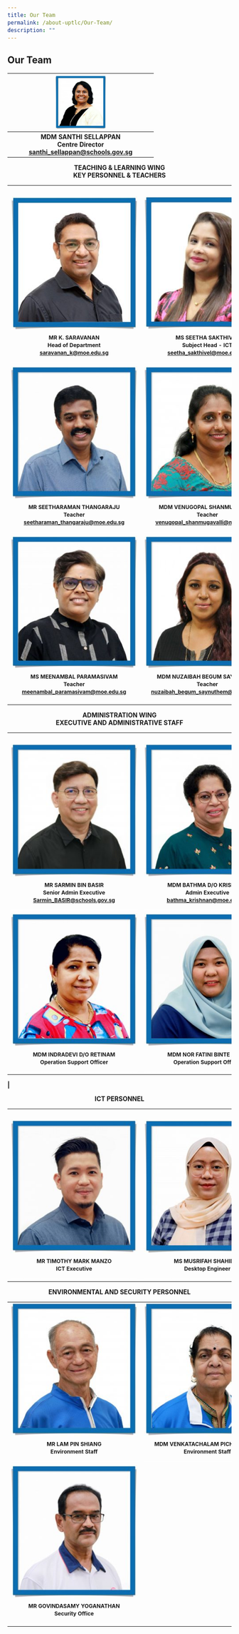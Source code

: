 ```yaml
---
title: Our Team
permalink: /about-uptlc/Our-Team/
description: ""
---
```

## Our Team

|   |      <img src="/images/centredirector.jpg"  style="width:40%" />                              |   |
|:-:|:---------------------------------------------------------------------:|:-:|
|   | **MDM SANTHI SELLAPPAN <br>Centre Director<br> santhi_sellappan@schools.gov.sg** |   |

<b><center>TEACHING & LEARNING WING <br>
KEY PERSONNEL & TEACHERS</center><b>

|                                                                           |                                                                     |                                                    |
|---------------------------------------------------------------------------|---------------------------------------------------------------------|----------------------------------------------------|
|<img width=225/>|<img width=225/>|<img width=225/>|
|                                     <img src="/images/Subjecthead-curriculum.jpeg" />                                         |                                  <img src="/images/Ms-Seetha-Sakthivel3.jpg" />                                       |                          <img src="/images/Subjecthead-tamil.jpeg" />                                  |
|	<b><center><span style=":arial; font-size:12px;">MR K. SARAVANAN<br>Head of Department<br>saravanan_k@moe.edu.sg<br><span style="color:White">__________________________________________________ |	<b><center><span style=":arial; font-size:12px;">MS SEETHA SAKTHIVEL<br>Subject Head - ICT<br>seetha_sakthivel@moe.edu.sg<br><span style="color:White">__________________________________________________ |<b><center><span style=":arial; font-size:12px;">MRS SUMATHI SEGAR<br>Senior Teacher<br>sumathi_segar@moe.edu.sg<br><span style="color:White">__________________________________________________ |
|                                     <img src="/images/teacher.jpeg" />                                         |                                  <img src="/images/teacher3.jpeg" />                                       |                          <img src="/images/teacher2.jpeg" />                                   |
|	<b><center><span style=":arial; font-size:12px;">MR SEETHARAMAN THANGARAJU<br>Teacher<br>seetharaman_thangaraju@moe.edu.sg<br><span style="color:White">__________________________________________________ |	<b><center><span style=":arial; font-size:12px;">MDM VENUGOPAL SHANMUGAVALLI<br>Teacher<br>venugopal_shanmugavalli@moe.edu.sg<br><span style="color:White">__________________________________________________ |<b><center><span style=":arial; font-size:12px;">MR GOVINDASAMY SANTHANRAJ<br>Teacher<br>govindasamy_santhanraj@moe.edu.sg<br><span style="color:White">__________________________________________________ |
|                                     <img src="/images/teacher4.jpeg" />                                         |                                  <img src="/images/teacher5.jpeg" />                                       |                          <img src="/images/Thirumalaisamy_Veerappan1.jpg" />                                   |
|	<b><center><span style=":arial; font-size:12px;">MS MEENAMBAL PARAMASIVAM<br>Teacher<br>meenambal_paramasivam@moe.edu.sg<br><span style="color:White">__________________________________________________ |	<b><center><span style=":arial; font-size:12px;">MDM NUZAIBAH BEGUM SAYNUTHEM<br>Teacher<br>nuzaibah_begum_saynuthem@moe.edu.sg<br><span style="color:White">__________________________________________________ |<b><center><span style=":arial; font-size:12px;">MR VEERAPPAN THIRUMALAISAMY<br>Teacher<br>veerappan_thirumalaisamy@moe.edu.sg<br><span style="color:White">__________________________________________________ | 	


<b><center>ADMINISTRATION WING<br>EXECUTIVE AND ADMINISTRATIVE STAFF</center><b>
	
	
|                                                                           |                                                                     |                                                    |
|---------------------------------------------------------------------------|---------------------------------------------------------------------|----------------------------------------------------|
|<img width=225/>|<img width=225/>|<img width=225/>|
|                                     <img src="/images/Senioradminexecutive.jpeg" />                                         |                                  <img src="/images/Adminexecutive.jpeg" />                                       |                          <img src="/images/Librarian.jpeg" />                                   |
|	<b><center><span style=":arial; font-size:12px;">MR SARMIN BIN BASIR<br> Senior Admin Executive<br>Sarmin_BASIR@schools.gov.sg<br><span style="color:White">__________________________________________________ |	<b><center><span style=":arial; font-size:12px;">MDM BATHMA D/O KRISHNAN<br> Admin Executive<br> bathma_krishnan@moe.edu.sg<br><span style="color:White">__________________________________________________ |<b><center><span style=":arial; font-size:12px;">MDM MALLIKA DAKSHINAMURTHY<br> Librarian<br><span style="color:White">__________________________________________________ | 		
|                                     <img src="/images/Operationsupportofficer.jpeg" />                                           |                                  <img src="/images/Operationsupportofficer2.jpeg"  />                                  |                          <img src="/images/Operationssupportofficer3.jpeg"  />                          |
|                <b><center><span style=":arial; font-size:12px;">MDM INDRADEVI D/O RETINAM<br>Operation Support Officer<br><span style="color:White">__________________________________________________|           <b><center><span style=":arial; font-size:12px;">MDM NOR FATINI BINTE ALIAS<br> Operation Support Officer<br><span style="color:White">__________________________________________________        |    <b><center><span style=":arial; font-size:12px;">MDM NOORMALA BINTE WAHAB<br> Operation Support Officer<br><span style="color:White">__________________________________________________ | 
|	

	
<b><center>ICT PERSONNEL</center><b>
	
|                                                                           |                                                                     |                                                    |
|---------------------------------------------------------------------------|---------------------------------------------------------------------|----------------------------------------------------|
|<img width=225/>|<img width=225/>|<img width=225/>|
|                                     <img src="/images/Ictexecutive.jpeg" />                                         |                                  <img src="/images/DesktopEngineer.jpg" />                                       |                          <img src="/images/Mrs%20Lakshmi%20Subramaian3.jpg" />                                   |
|	<b><center><span style=":arial; font-size:12px;">MR TIMOTHY MARK MANZO<br>ICT Executive<br><span style="color:White">__________________________________________________ |	<b><center><span style=":arial; font-size:12px;">MS MUSRIFAH SHAHIBAL<br> Desktop Engineer<br><span style="color:White">__________________________________________________ |<b><center><span style=":arial; font-size:12px;">MRS LAKSHMI SUBRAMANIAN<br> Desktop Engineer<br><span style="color:White">__________________________________________________ |
	
<b><center>ENVIRONMENTAL AND SECURITY PERSONNEL</center><b>
	
|                                                                           |                                                                     |                                                    |
|---------------------------------------------------------------------------|---------------------------------------------------------------------|----------------------------------------------------|
|                      <img src="/images/Environmentstaff1.jpeg"   />                      |                        <img src="/images/Environmentstaff2.jpeg"   />                          |                <img src="/images/Environmentstaff3.jpeg"   />                 |
|     <b><center><span style=":arial; font-size:12px;">MR LAM PIN SHIANG<br>Environment Staff<br><span style="color:White">__________________________________________________  | <b><center><span style=":arial; font-size:12px;">MDM VENKATACHALAM PICHAIMANI**<br> Environment Staff<br><span style="color:White">__________________________________________________ | <b><center><span style=":arial; font-size:12px;">CHOO YIN SAI<br>Environment Staff<br><span style="color:White">__________________________________________________  |
|                      <img src="/images/SecurityOfficer.jpeg" />                       |                                                |                               |
| <b><center><span style=":arial; font-size:12px;"> MR GOVINDASAMY YOGANATHAN<br>Security Office<br><span style="color:White">__________________________________________________  |                                                |                                |